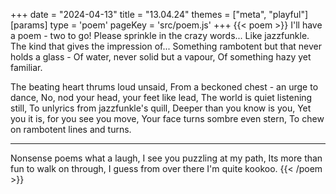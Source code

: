 +++
date = "2024-04-13"
title = "13.04.24"
themes = ["meta", "playful"]
[params]
  type = 'poem'
  pageKey = 'src/poem.js'
+++
{{< poem >}}
I'll have a poem - two to go!
Please sprinkle in the crazy words...
Like jazzfunkle.
The kind that gives the impression of...
Something rambotent but that never holds a glass -
Of water, never solid but a vapour,
Of something hazy yet familiar.

The beating heart thrums loud unsaid,
From a beckoned chest - an urge to dance, 
No, nod your head, your feet like lead,
The world is quiet listening still,
To unlyrics from jazzfunkle's quill,
Deeper than you know is you,
Yet you it is, for you see you move,
Your face turns sombre even stern,
To chew on rambotent lines and turns.

---

Nonsense poems what a laugh,
I see you puzzling at my path,
Its more than fun to walk on through,
I guess from over there I'm quite kookoo.
{{< /poem >}}